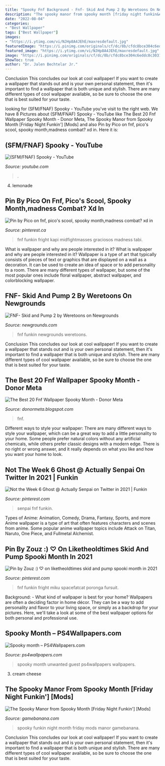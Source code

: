 ```yaml
---
title: "Spooky Fnf Background - Fnf- Skid And Pump 2 By Weretoons On Newgrounds"
description: "The spooky manor from spooky month [friday night funkin&#039;] [mods]"
date: "2022-08-04"
categories:
- "Best Wallpaper"
tags: ["Best Wallpaper"]
images:
- "https://i.ytimg.com/vi/NJHp8A4JEhE/maxresdefault.jpg"
featuredImage: "https://i.pinimg.com/originals/cf/dc/8b/cfdc8bce304c6eddc8c3031c05589ab0.jpg"
featured_image: "https://i.ytimg.com/vi/NJHp8A4JEhE/maxresdefault.jpg"
image: "https://i.pinimg.com/originals/cf/dc/8b/cfdc8bce304c6eddc8c3031c05589ab0.jpg"
ShowToc: true
author: "Dr. Jalen Bechtelar Jr."
---
```



Conclusion
This concludes our look at cool wallpaper! If you want to create a wallpaper that stands out and is your own personal statement, then it's important to find a wallpaper that is both unique and stylish. There are many different types of cool wallpaper available, so be sure to choose the one that is best suited for your taste.

	

		
looking for (SFM/FNAF) Spooky - YouTube you've visit to the right web. We have 8 Pictures about (SFM/FNAF) Spooky - YouTube like The Best 20 Fnf Wallpaper Spooky Month - Donor Meta, The Spooky Manor from Spooky Month [Friday Night Funkin&#039;] [Mods] and also Pin by Pico on fnf, pico&#039;s scool, spooky month,madness combat? xd in. Here it is:
		
    
## (SFM/FNAF) Spooky - YouTube

<img loading=lazy src="https://i.ytimg.com/vi/NJHp8A4JEhE/maxresdefault.jpg" onerror="this.onerror=null;this.src='https://tse1.mm.bing.net/th?id=OIP.7wASS_4Y9fk5AH_ZAYTNbwHaEK&amp;pid=15.1';" alt="(SFM/FNAF) Spooky - YouTube">

_Source: youtube.com_

>. 

	

4. lemonade 

    
## Pin By Pico On Fnf, Pico&#039;s Scool, Spooky Month,madness Combat? Xd In

<img loading=lazy src="https://i.pinimg.com/736x/f9/4c/e9/f94ce922642fb239b99a7693829268a8.jpg" onerror="this.onerror=null;this.src='https://tse1.mm.bing.net/th?id=OIP.DNJW1FT4Ku5lAhCN5sIEZwHaHa&amp;pid=15.1';" alt="Pin by Pico on fnf, pico&#039;s scool, spooky month,madness combat? xd in">

_Source: pinterest.ca_

>fnf funkin fright kapi midfightmasses graciosos madness tabi. 

	

What is wallpaper and why are people interested in it?
What is wallpaper and why are people interested in it?
Wallpaper is a type of art that typically consists of pieces of text or graphics that are displayed on a wall as a decoration. It can be used to create an idea of space or to add personality to a room. There are many different types of wallpaper, but some of the most popular ones include floral wallpaper, abstract wallpaper, and colorblocking wallpaper.

    
## FNF- Skid And Pump 2 By Weretoons On Newgrounds

<img loading=lazy src="https://art.ngfiles.com/images/1583000/1583769_weretoons_fnf-skid-and-pump-2.png?f1610249732" onerror="this.onerror=null;this.src='https://tse4.mm.bing.net/th?id=OIP.y-Z4hLKqztB3__QYDGSKswHaLP&amp;pid=15.1';" alt="FNF- Skid and Pump 2 by Weretoons on Newgrounds">

_Source: newgrounds.com_

>fnf funkin newgrounds weretoons. 

	

Conclusion
This concludes our look at cool wallpaper! If you want to create a wallpaper that stands out and is your own personal statement, then it's important to find a wallpaper that is both unique and stylish. There are many different types of cool wallpaper available, so be sure to choose the one that is best suited for your taste.

    
## The Best 20 Fnf Wallpaper Spooky Month - Donor Meta

<img loading=lazy src="https://lh3.googleusercontent.com/proxy/oy2h3fxRUsKlRo9nwQsozY6QT8zagWKpxbus7793sXcUgmxiqs7YDdUugIZoYYmO8XqOWUsvgaFAZF_HLjYakgyBKcHQVOmOqT3aAoK3pTQHkvJdhLraKk_Xkr5DtcRgJ7tXtfaKYfCGUQ=w1200-h630-p-k-no-nu" onerror="this.onerror=null;this.src='https://tse3.mm.bing.net/th?id=OIP.g_r7LesZxKR2yxnqL-VWygHaHa&amp;pid=15.1';" alt="The Best 20 Fnf Wallpaper Spooky Month - Donor Meta">

_Source: donormeta.blogspot.com_

>fnf. 

	

Different ways to style your wallpaper:
There are many different ways to style your wallpaper, which can be a great way to add a little personality to your home. Some people prefer natural colors without any artificial chemicals, while others prefer classic designs with a modern edge. There is no right or wrong answer, and it really depends on what you like and how you want your home to look.

    
## Not The Week 6 Ghost @ Actually Senpai On Twitter In 2021 | Funkin

<img loading=lazy src="https://i.pinimg.com/originals/1a/0a/fe/1a0afe86608edd643984a519a779c59e.jpg" onerror="this.onerror=null;this.src='https://tse3.mm.bing.net/th?id=OIP.0o7dAknFsRky2SergRO3IwHaLS&amp;pid=15.1';" alt="Not the Week 6 Ghost @ Actually Senpai on Twitter in 2021 | Funkin">

_Source: pinterest.com_

>senpai fnf funkin. 

	

Types of Anime: Animation, Comedy, Drama, Fantasy, Sports, and more
Anime wallpaper is a type of art that often features characters and scenes from anime. Some popular anime wallpaper topics include Attack on Titan, Naruto, One Piece, and Fullmetal Alchemist.

    
## Pin By Zouz :) ♡ On Liketheoldtimes Skid And Pump Spooki Month In 2021

<img loading=lazy src="https://i.pinimg.com/originals/cf/dc/8b/cfdc8bce304c6eddc8c3031c05589ab0.jpg" onerror="this.onerror=null;this.src='https://tse1.mm.bing.net/th?id=OIP.RMnlPQp-_LGFYmBenjl47AHaHa&amp;pid=15.1';" alt="Pin by Zouz :) ♡ on liketheoldtimes skid and pump spooki month in 2021">

_Source: pinterest.com_

>fnf funkin fright miku spacefatcat poronga fursuit. 

	

Background: - What kind of wallpaper is best for your home?
Wallpapers are often a deciding factor in home décor. They can be a way to add personality and flavor to your living space, or simply as a backdrop for your pictures. Here, we'll take a look at some of the best wallpaper options for both personal and professional use.

    
## Spooky Month – PS4Wallpapers.com

<img loading=lazy src="https://www.ps4wallpapers.com/wp-content/uploads/2020/12/2020-12-05_5fcb08d7bc2b0_CA8B5D90-A8EA-4C9D-8239-50F1BE25A2BC.jpeg" onerror="this.onerror=null;this.src='https://tse1.mm.bing.net/th?id=OIP.O5gvb_1uutru2ghopVyisgHaEK&amp;pid=15.1';" alt="Spooky month – PS4Wallpapers.com">

_Source: ps4wallpapers.com_

>spooky month unwanted guest ps4wallpapers wallpapers. 

	

3. cream cheese 

    
## The Spooky Manor From Spooky Month [Friday Night Funkin&#039;] [Mods]

<img loading=lazy src="https://gamebanana.com/mods/embeddables/55042?variant=sd_image" onerror="this.onerror=null;this.src='https://tse3.mm.bing.net/th?id=OIP.Qw3PhOBCBuiKnZq1FMMslAHaDg&amp;pid=15.1';" alt="The Spooky Manor from Spooky Month [Friday Night Funkin&#039;] [Mods]">

_Source: gamebanana.com_

>spooky funkin night month friday mods manor gamebanana. 

	

Conclusion
This concludes our look at cool wallpaper! If you want to create a wallpaper that stands out and is your own personal statement, then it's important to find a wallpaper that is both unique and stylish. There are many different types of cool wallpaper available, so be sure to choose the one that is best suited for your taste.

